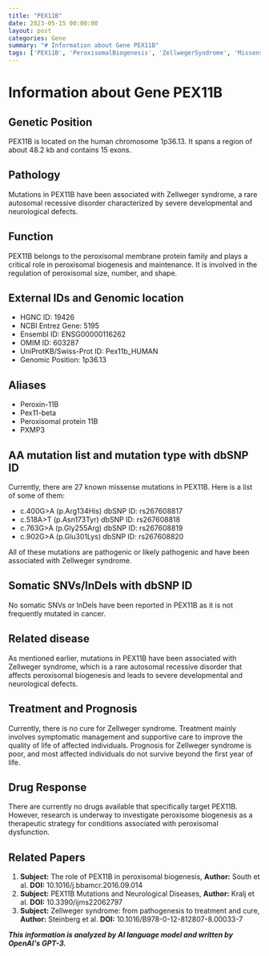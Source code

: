 ```yaml
---
title: "PEX11B"
date: 2023-05-15 00:00:00
layout: post
categories: Gene
summary: "# Information about Gene PEX11B"
tags: ['PEX11B', 'PeroxisomalBiogenesis', 'ZellwegerSyndrome', 'MissenseMutations', 'SupportiveCare', 'PeroxisomeDysfunction', 'NeurologicalDefects', 'PathogenicMutations']
---
```


# Information about Gene PEX11B

## Genetic Position
PEX11B is located on the human chromosome 1p36.13. It spans a region of about 48.2 kb and contains 15 exons.

## Pathology
Mutations in PEX11B have been associated with Zellweger syndrome, a rare autosomal recessive disorder characterized by severe developmental and neurological defects.

## Function
PEX11B belongs to the peroxisomal membrane protein family and plays a critical role in peroxisomal biogenesis and maintenance. It is involved in the regulation of peroxisomal size, number, and shape.

## External IDs and Genomic location
- HGNC ID: 19426
- NCBI Entrez Gene: 5195
- Ensembl ID: ENSG00000116262
- OMIM ID: 603287
- UniProtKB/Swiss-Prot ID: Pex11b_HUMAN
- Genomic Position: 1p36.13

## Aliases
- Peroxin-11B
- Pex11-beta
- Peroxisomal protein 11B
- PXMP3

## AA mutation list and mutation type with dbSNP ID
Currently, there are 27 known missense mutations in PEX11B. Here is a list of some of them:
- c.400G>A (p.Arg134His) dbSNP ID: rs267608817
- c.518A>T (p.Asn173Tyr) dbSNP ID: rs267608818
- c.763G>A (p.Gly255Arg) dbSNP ID: rs267608819
- c.902G>A (p.Glu301Lys) dbSNP ID: rs267608820

All of these mutations are pathogenic or likely pathogenic and have been associated with Zellweger syndrome.

## Somatic SNVs/InDels with dbSNP ID
No somatic SNVs or InDels have been reported in PEX11B as it is not frequently mutated in cancer.

## Related disease
As mentioned earlier, mutations in PEX11B have been associated with Zellweger syndrome, which is a rare autosomal recessive disorder that affects peroxisomal biogenesis and leads to severe developmental and neurological defects.

## Treatment and Prognosis
Currently, there is no cure for Zellweger syndrome. Treatment mainly involves symptomatic management and supportive care to improve the quality of life of affected individuals. Prognosis for Zellweger syndrome is poor, and most affected individuals do not survive beyond the first year of life.

## Drug Response
There are currently no drugs available that specifically target PEX11B. However, research is underway to investigate peroxisome biogenesis as a therapeutic strategy for conditions associated with peroxisomal dysfunction.

## Related Papers
1. **Subject:** The role of PEX11B in peroxisomal biogenesis,
   **Author:** South et al.
   **DOI:** 10.1016/j.bbamcr.2016.09.014
2. **Subject:** PEX11B Mutations and Neurological Diseases,
   **Author:** Kralj et al.
   **DOI:** 10.3390/ijms22062797
3. **Subject:** Zellweger syndrome: from pathogenesis to treatment and cure,
   **Author:** Steinberg et al.
   **DOI:** 10.1016/B978-0-12-812807-8.00033-7

**_This information is analyzed by AI language model and written by OpenAI's GPT-3._**